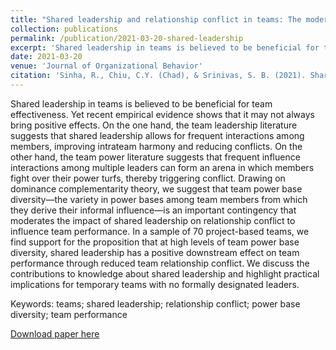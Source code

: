 ```yaml
---
title: "Shared leadership and relationship conflict in teams: The moderating role of team power base diversity"
collection: publications
permalink: /publication/2021-03-20-shared-leadership
excerpt: 'Shared leadership in teams is believed to be beneficial for team effectiveness. Yet recent empirical evidence shows that it may not always bring positive effects. On the one hand, the team leadership literature suggests that shared leadership allows for frequent interactions among members, improving intrateam harmony and reducing conflicts. On the other hand, the team power literature suggests that frequent influence interactions among multiple leaders can form an arena in which members fight over their power turfs, thereby triggering conflict. Drawing on dominance complementarity theory, we suggest that team power base diversity—the variety in power bases among team members from which they derive their informal influence—is an important contingency that moderates the impact of shared leadership on relationship conflict to influence team performance. In a sample of 70 project-based teams, we find support for the proposition that at high levels of team power base diversity, shared leadership has a positive downstream effect on team performance through reduced team relationship conflict. We discuss the contributions to knowledge about shared leadership and highlight practical implications for temporary teams with no formally designated leaders.' 
date: 2021-03-20
venue: 'Journal of Organizational Behavior' 
citation: 'Sinha, R., Chiu, C.Y. (Chad), & Srinivas, S. B. (2021). Shared leadership and relationship conflict in teams: The moderating role of team power base diversity. Journal of Organizational Behavior, 42(5), 649–667. https://doi.org/10.1002/job.2515'
---
```

Shared leadership in teams is believed to be beneficial for team effectiveness. Yet recent empirical evidence shows that it may not always bring positive effects. On the one hand, the team leadership literature suggests that shared leadership allows for frequent interactions among members, improving intrateam harmony and reducing conflicts. On the other hand, the team power literature suggests that frequent influence interactions among multiple leaders can form an arena in which members fight over their power turfs, thereby triggering conflict. Drawing on dominance complementarity theory, we suggest that team power base diversity—the variety in power bases among team members from which they derive their informal influence—is an important contingency that moderates the impact of shared leadership on relationship conflict to influence team performance. In a sample of 70 project-based teams, we find support for the proposition that at high levels of team power base diversity, shared leadership has a positive downstream effect on team performance through reduced team relationship conflict. We discuss the contributions to knowledge about shared leadership and highlight practical implications for temporary teams with no formally designated leaders.

Keywords: teams; shared leadership; relationship conflict; power base diversity; team performance

[Download paper here](https://onlinelibrary.wiley.com/doi/abs/10.1002/job.2515)

